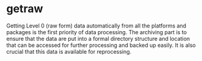 getraw
======

Getting Level 0 (raw form) data automatically from all the platforms and packages is the first priority of data processing. The archiving part is to ensure that the data are put into a formal directory structure and location that can be accessed for further processing and backed up easily. It is also crucial that this data is available for reprocessing. 
